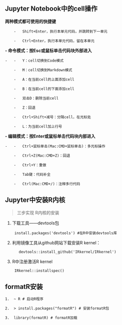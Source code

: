## Jupyter Notebook中的cell操作

   **两种模式都可使用的快捷键**
	    
	    -   Shift+Enter，执行本单元代码，并跳转到下一单元
	        
	    -   Ctrl+Enter，执行本单元代码，留在本单元
        
**-   命令模式：按Esc或鼠标单击代码块外部进入**
    
	-   -   Y：cell切换到Code模式
	        
	    -   M：cell切换到Markdown模式
	        
	    -   A：在当前cell的上面添加cell
	        
	    -   B：在当前cell的下面添加cell
	        
	    -   双击D：删除当前cell
	        
	    -   Z：回退
	        
	    -   Ctrl+Shift+减号：分隔cell，在光标处
	        
	    -   L：为当前cell加上行号
	        
**-   编辑模式：按Enter或鼠标单击代码块内部进入**
    
	-   -   Ctrl+鼠标单击(Mac:CMD+鼠标单击)：多光标操作
	        
	    -   Ctrl+Z(Mac:CMD+Z)：回退
	        
	    -   Ctrl+Y：重做
	        
	    -   Tab键：代码补全
	        
	    -   Ctrl(Mac:CMD+/)：注释多行代码

## Jupyter中安装R内核

> 三步实现 R内核的安装
	
 1. 下载工具——devtools包

		 install.packages('devtools') #在R中安装devtools库

 2.  利用镜像工具从github网站下载安装R kernel：

		    devtools::install_github('IRkernel/IRkernel')

 3. R中注册激活R kernel

		 IRkernel::installspec()
## formatR安装 

	1.  ~ R # 启动R程序
	    
	2.  > install.packages("formatR") # 安装formatR包
	    
	3.  library(formatR) # formatR加载

